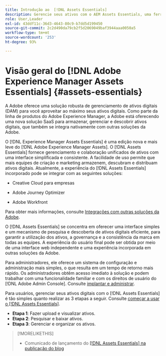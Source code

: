```yaml
---
title: Introdução ao  [!DNL Assets Essentials]
description: Gerencie seus ativos com o AEM Assets Essentials, uma ferramenta leve que funciona em aplicativos Experience Cloud.
role: User,Leader
exl-id: 43ddf11c-36d3-4643-80c9-b7dd5d199450
source-git-commit: 2c2d490da79cb2f5d2069049baf3944aaa0050a5
workflow-type: tm+mt
source-wordcount: '253'
ht-degree: 93%

---
```


# Visão geral do [!DNL Adobe Experience Manager Assets Essentials] {#assets-essentials}

<!-- TBD: Update this banner to remove Beta label. 
![Banner image for beta docs](assets/do-not-localize/banner-image-beta-docs.png)
-->

A Adobe oferece uma solução robusta de gerenciamento de ativos digitais (DAM) para você aproveitar ao máximo seus ativos digitais. Como parte da linha de produtos do Adobe Experience Manager, a Adobe está oferecendo uma nova solução SaaS para armazenar, gerenciar e descobrir ativos digitais, que também se integra nativamente com outras soluções da Adobe.

O [!DNL Experience Manager Assets Essentials] é uma edição nova e mais leve do [!DNL Adobe Experience Manager Assets]. O [!DNL Assets Essentials] fornece gerenciamento e colaboração unificados de ativos com uma interface simplificada e consistente. A facilidade de uso permite que mais equipes de criação e marketing armazenem, descubram e distribuam ativos digitais. Atualmente, a experiência do [!DNL Assets Essentials] incorporado pode se integrar com as seguintes soluções:

* Creative Cloud para empresas

* Adobe Journey Optimizer

* Adobe Workfront

Para obter mais informações, consulte [Integrações com outras soluções da Adobe](integration.md).

O [!DNL Assets Essentials] se concentra em oferecer uma interface simples e um mecanismo de pesquisa e descoberta de ativos digitais eficiente, para garantir a utilização dos ativos, a governança e a consistência da marca em todas as equipes. A experiência do usuário final pode ser obtida por meio de uma interface web independente e uma experiência incorporada em outras soluções da Adobe.

Para administradores, ele oferece um sistema de configuração e administração mais simples, o que resulta em um tempo de retorno mais rápido. Os administradores obtêm acesso imediato à solução e podem trabalhar com uma funcionalidade familiar e com os direitos de usuário do [!DNL Adobe Admin Console]. Consulte [implantar e administrar](/help/deploy-administer.md).

Para usuários, gerenciar seus ativos digitais com o [!DNL Assets Essentials] é tão simples quanto realizar as 3 etapas a seguir. Consulte [começar a usar o [!DNL Assets Essentials]](/help/get-started.md).

* **Etapa 1**: Fazer upload e visualizar ativos.
* **Etapa 2**: Pesquisar e baixar ativos.
* **Etapa 3**: Gerenciar e organizar os ativos.

>[!MORELIKETHIS]
>
>* Comunicado de lançamento do [[!DNL Assets Essentials]  na publicação do blog](https://blog.adobe.com/en/publish/2021/04/27/introducing-adobe-experience-manager-assets-essentials-to-simplify-collaboration-across-teams.html)

